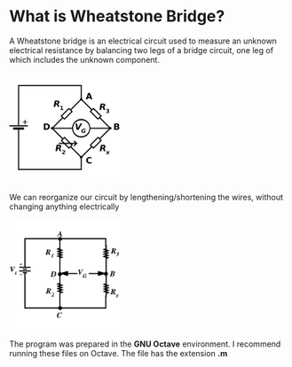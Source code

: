 # What is Wheatstone Bridge?

A Wheatstone bridge is an electrical circuit used to measure an unknown electrical resistance by balancing two legs of a bridge circuit, one leg of which includes the unknown component.

<img src="https://github.com/ozlemekici/wheatstone_bridge_calculator/blob/main/wheatstone_bridge.jpg" width="200" height="200">
<br/>

We can reorganize our circuit by lengthening/shortening the wires, without changing anything electrically

<img src="https://github.com/ozlemekici/wheatstone_bridge_calculator/blob/main/wheatstone_bridge2.jpg" width="200" height="200">

The program was prepared in the **GNU Octave** environment. I recommend running these files on Octave. The file has the extension **.m**
